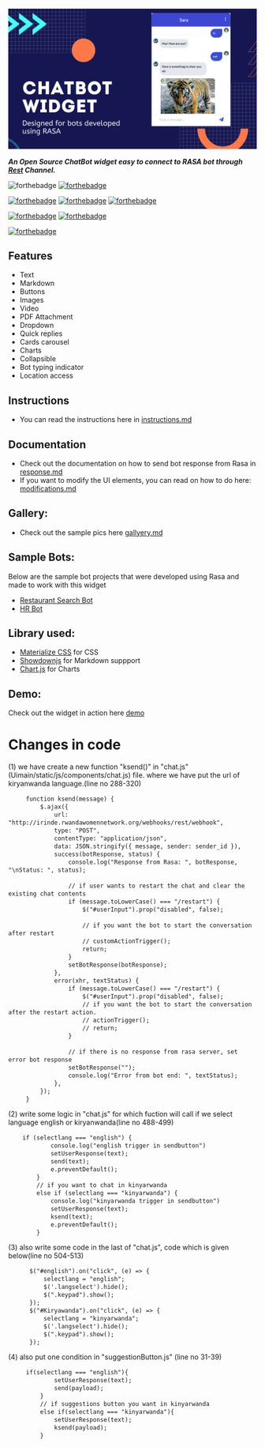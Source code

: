 

![ScreenShot](static/img/banner.png)


  ***An Open Source ChatBot widget easy to connect to RASA bot through [Rest](https://rasa.com/docs/rasa/user-guide/connectors/your-own-website/#rest-channels) Channel.***


![forthebadge](https://forthebadge.com/images/badges/built-with-love.svg)
[![forthebadge](https://forthebadge.com/images/badges/for-you.svg)](https://forthebadge.com)

[![forthebadge](https://forthebadge.com/images/badges/made-with-javascript.svg)](https://forthebadge.com)
[![forthebadge](https://forthebadge.com/images/badges/uses-html.svg)](https://forthebadge.com)
[![forthebadge](https://forthebadge.com/images/badges/uses-css.svg)](https://forthebadge.com)

[![forthebadge](https://forthebadge.com/images/badges/built-with-swag.svg)](https://forthebadge.com)
[![forthebadge](https://forthebadge.com/images/badges/check-it-out.svg)](https://forthebadge.com)

[![forthebadge](https://forthebadge.com/images/badges/makes-people-smile.svg)](https://forthebadge.com)

## Features

- Text 
- Markdown
- Buttons
- Images
- Video 
- PDF Attachment
- Dropdown
- Quick replies
- Cards carousel
- Charts
- Collapsible
- Bot typing indicator
- Location access



## Instructions
- You can read the instructions here in [instructions.md](docs/instructions.md)

## Documentation
- Check out the documentation on how to send bot response from Rasa in [response.md](docs/responses.md)
- If you want to modify the UI elements, you can read on how to do here: [modifications.md](docs/modifications.md)

## Gallery:
- Check out the sample pics here [gallyery.md](docs/gallery.md)

## Sample Bots:
Below are the sample bot projects that were developed using Rasa and made to work with this widget
- [Restaurant Search Bot](https://github.com/JiteshGaikwad/Restaurant-Search-Bot.git)
- [HR Bot](https://github.com/JiteshGaikwad/HR_Bot)

## Library used:
- [Materialize CSS](https://materializecss.com) for CSS
- [Showdownjs](https://github.com/showdownjs/showdown) for Markdown suppport
- [Chart.js](https://www.chartjs.org/) for Charts

## Demo:

Check out the widget in action here [demo](https://www.youtube.com/watch?v=mnolLtOWykk)


Changes in code
========================

(1)  we have create a new function "ksend()" in "chat.js"(Uimain/static/js/components/chat.js) file. where we have put the url of kiryanwanda language.(line no 288-320)

         function ksend(message) {
             $.ajax({
                 url: "http://irinde.rwandawomennetwork.org/webhooks/rest/webhook",
                 type: "POST",
                 contentType: "application/json",
                 data: JSON.stringify({ message, sender: sender_id }),
                 success(botResponse, status) {
                     console.log("Response from Rasa: ", botResponse, "\nStatus: ", status);

                     // if user wants to restart the chat and clear the existing chat contents
                     if (message.toLowerCase() === "/restart") {
                         $("#userInput").prop("disabled", false);

                         // if you want the bot to start the conversation after restart
                         // customActionTrigger();
                         return;
                     }
                     setBotResponse(botResponse);
                 },
                 error(xhr, textStatus) {
                     if (message.toLowerCase() === "/restart") {
                         $("#userInput").prop("disabled", false);
                         // if you want the bot to start the conversation after the restart action.
                         // actionTrigger();
                         // return;
                     }

                     // if there is no response from rasa server, set error bot response
                     setBotResponse("");
                     console.log("Error from bot end: ", textStatus);
                 },
             });
         }

(2)  write some logic in "chat.js" for which fuction will call if we select language english or kiryanwanda(line no 488-499)

        if (selectlang === "english") {
                console.log("english trigger in sendbutton")
                setUserResponse(text);
                send(text);
                e.preventDefault();
            }
            // if you want to chat in kinyarwanda
            else if (selectlang === "kinyarwanda") {
                console.log("kinyarwanda trigger in sendbutton")
                setUserResponse(text);
                ksend(text);
                e.preventDefault();
            }

(3)  also write some code in the last of "chat.js", code which is given below(line no 504-513)

          $("#english").on("click", (e) => {
              selectlang = "english";
              $('.langselect').hide();
              $(".keypad").show();
          });
          $("#Kiryawanda").on("click", (e) => {
              selectlang = "kinyarwanda";
              $('.langselect').hide();
              $(".keypad").show();
          });




(4)  also put one condition in "suggestionButton.js" (line no 31-39)

         if(selectlang === "english"){
                 setUserResponse(text);
                 send(payload);   
             }
             // if suggestions button you want in kinyarwanda
             else if(selectlang === "kinyarwanda"){
                 setUserResponse(text);
                 ksend(payload);
             }




